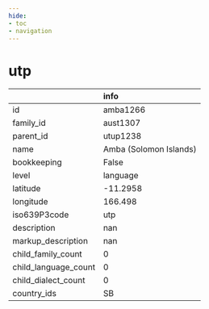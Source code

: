 ```yaml
---
hide:
- toc
- navigation
---
```

# utp
|                      | info                   |
|:---------------------|:-----------------------|
| id                   | amba1266               |
| family_id            | aust1307               |
| parent_id            | utup1238               |
| name                 | Amba (Solomon Islands) |
| bookkeeping          | False                  |
| level                | language               |
| latitude             | -11.2958               |
| longitude            | 166.498                |
| iso639P3code         | utp                    |
| description          | nan                    |
| markup_description   | nan                    |
| child_family_count   | 0                      |
| child_language_count | 0                      |
| child_dialect_count  | 0                      |
| country_ids          | SB                     |